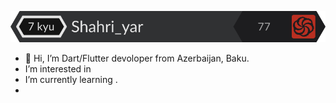 [![github](/large.svg)](https://www.codewars.com/users/Shahri_yar/badges/large)



- 👋 Hi, I’m Dart/Flutter devoloper  from Azerbaijan, Baku.
- I’m interested in 
- I’m currently learning .
-




